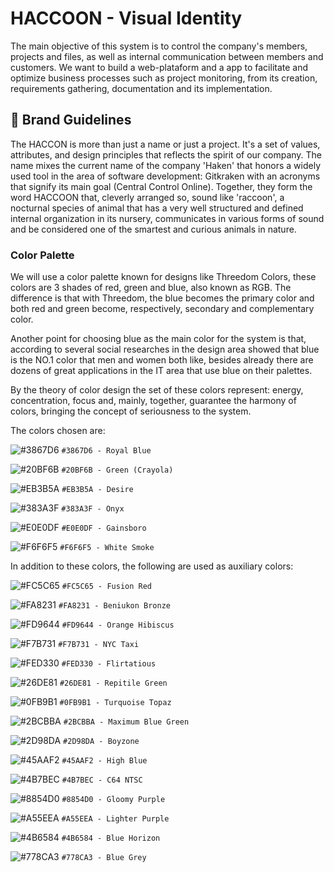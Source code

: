 # HACCOON - Visual Identity

The main objective of this system is to control the company's members, projects and files, as well as internal communication between members and customers. We want to build a web-plataform and a app to facilitate and optimize business processes such as project monitoring, from its creation, requirements gathering, documentation and its implementation.

## 🦝 Brand Guidelines
The HACCON is more than just a name or just a project. It's a set of values, attributes, and design principles that reflects the spirit of our company. The name mixes the current name of the company 'Haken' that honors a widely used tool in the area of software development: Gitkraken with an acronyms that signify its main goal (Central Control Online). Together, they form the word HACCOON that, cleverly arranged so, sound like 'raccoon', a nocturnal species of animal that has a very well structured and defined internal organization in its nursery, communicates in various forms of sound and be considered one of the smartest and curious animals in nature.

### Color Palette
We will use a color palette known for designs like Threedom Colors, these colors are 3 shades of red, green and blue, also known as RGB. The difference is that with Threedom, the blue becomes the primary color and both red and green become, respectively, secondary and complementary color.

Another point for choosing blue as the main color for the system is that, according to several social researches in the design area showed that blue is the NO.1 color that men and women both like, besides already there are dozens of great applications in the IT area that use blue on their palettes.

By the theory of color design the set of these colors represent: energy, concentration, focus and, mainly, together, guarantee the harmony of colors, bringing the concept of seriousness to the system.

The colors chosen are:

![#3867D6](https://placehold.it/15/3867D6/000000?text=+) `#3867D6 - Royal Blue`

![#20BF6B](https://placehold.it/15/20BF6B/000000?text=+) `#20BF6B - Green (Crayola)`

![#EB3B5A](https://placehold.it/15/EB3B5A/000000?text=+) `#EB3B5A - Desire`

![#383A3F](https://placehold.it/15/383A3F/000000?text=+) `#383A3F - Onyx`

![#E0E0DF](https://placehold.it/15/E0E0DF/000000?text=+) `#E0E0DF - Gainsboro`

![#F6F6F5](https://placehold.it/15/F6F6F5/000000?text=+) `#F6F6F5 - White Smoke`

In addition to these colors, the following are used as auxiliary colors:

![#FC5C65](https://placehold.it/15/FC5C65/000000?text=+) `#FC5C65 - Fusion Red`

![#FA8231](https://placehold.it/15/FA8231/000000?text=+) `#FA8231 - Beniukon Bronze`

![#FD9644](https://placehold.it/15/FD9644/000000?text=+) `#FD9644 - Orange Hibiscus`

![#F7B731](https://placehold.it/15/F7B731/000000?text=+) `#F7B731 - NYC Taxi`

![#FED330](https://placehold.it/15/FED330/000000?text=+) `#FED330 - Flirtatious`

![#26DE81](https://placehold.it/15/26DE81/000000?text=+) `#26DE81 - Repitile Green`

![#0FB9B1](https://placehold.it/15/0FB9B1/000000?text=+) `#0FB9B1 - Turquoise Topaz`

![#2BCBBA](https://placehold.it/15/2BCBBA/000000?text=+) `#2BCBBA - Maximum Blue Green`

![#2D98DA](https://placehold.it/15/2D98DA/000000?text=+) `#2D98DA - Boyzone`

![#45AAF2](https://placehold.it/15/45AAF2/000000?text=+) `#45AAF2 - High Blue`

![#4B7BEC](https://placehold.it/15/4B7BEC/000000?text=+) `#4B7BEC - C64 NTSC`

![#8854D0](https://placehold.it/15/8854D0/000000?text=+) `#8854D0 - Gloomy Purple`

![#A55EEA](https://placehold.it/15/A55EEA/000000?text=+) `#A55EEA - Lighter Purple`

![#4B6584](https://placehold.it/15/4B6584/000000?text=+) `#4B6584 - Blue Horizon`

![#778CA3](https://placehold.it/15/778CA3/000000?text=+) `#778CA3 - Blue Grey`
